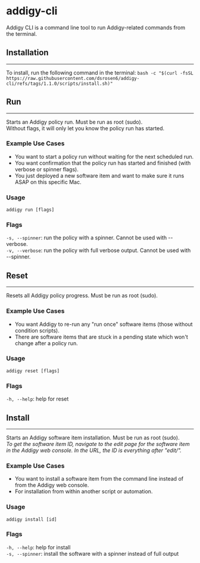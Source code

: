 # addigy-cli
Addigy CLI is a command line tool to run Addigy-related commands from the terminal.

## Installation
___
To install, run the following command in the terminal:
```bash -c "$(curl -fsSL https://raw.githubusercontent.com/dsrosen6/addigy-cli/refs/tags/1.1.0/scripts/install.sh)"```

## Run
___
Starts an Addigy policy run. Must be run as root (sudo).  
Without flags, it will only let you know the policy run has started.

### Example Use Cases
- You want to start a policy run without waiting for the next scheduled run.
- You want confirmation that the policy run has started and finished (with verbose or spinner flags).
- You just deployed a new software item and want to make sure it runs ASAP on this specific Mac.

### Usage
`addigy run [flags]`

### Flags
`-s, --spinner`: run the policy with a spinner. Cannot be used with --verbose.  
`-v, --verbose`: run the policy with full verbose output. Cannot be used with --spinner.

## Reset
___
Resets all Addigy policy progress. Must be run as root (sudo).

### Example Use Cases
- You want Addigy to re-run any "run once" software items (those without condition scripts).
- There are software items that are stuck in a pending state which won't change after a policy run.

### Usage 
`addigy reset [flags]`

### Flags 
`-h, --help`: help for reset

## Install
___
Starts an Addigy software item installation. Must be run as root (sudo).  
*To get the software item ID, navigate to the edit page for the software item in the Addigy web console.
In the URL, the ID is everything after "edit/".*

### Example Use Cases
- You want to install a software item from the command line instead of from the Addigy web console.
- For installation from within another script or automation.

### Usage
`addigy install [id]`

### Flags  
`-h, --help`: help for install  
`-s, --spinner`: install the software with a spinner instead of full output